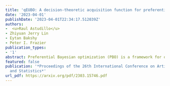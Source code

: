 ```yaml
---
title: 'qEUBO: A decision-theoretic acquisition function for preferential Bayesian optimization'
date: '2023-04-01'
publishDate: '2023-04-01T22:34:17.512039Z'
authors:
-  <u>Raul Astudillo</u>
- Zhiyuan Jerry Lin
- Eytan Bakshy
- Peter I. Frazier
publication_types:
- '1'
abstract: Preferential Bayesian optimization (PBO) is a framework for optimizing a decision maker’s latent utility function using preference feedback. This work introduces the expected utility of the best option (qEUBO) as a novel acquisition function for PBO. When the decision maker’s responses are noise-free, we show that qEUBO is one-step Bayes optimal and thus equivalent to the popular knowledge gradient acquisition function. We also show that qEUBO enjoys an additive constant approximation guarantee to the one-step Bayes-optimal policy when the decision maker’s responses are corrupted by noise. We provide an extensive evaluation of qEUBO and demonstrate that it outperforms the state-of-the-art acquisition functions for PBO across many settings. Finally, we show that, under sufficient regularity conditions, qEUBO’s Bayesian simple regret converges to zero at a rate o(1/n) as the number of queries, n, goes to infinity. In contrast, we show that simple regret under qEI, a popular acquisition function for standard BO often used for PBO, can fail to converge to zero. Enjoying superior performance, simple computation, and a grounded decision-theoretic justification, qEUBO is a promising acquisition function for PBO.
featured: false
publication: '*Proceedings of the 26th International Conference on Artificial Intelligence
  and Statistics*'
url_pdf: https://arxiv.org/pdf/2303.15746.pdf
---
```


